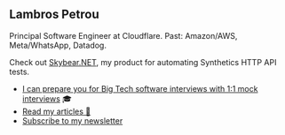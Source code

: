 ## Lambros Petrou

Principal Software Engineer at Cloudflare. Past: Amazon/AWS, Meta/WhatsApp, Datadog.

Check out [Skybear.NET](https://www.skybear.net/), my product for automating Synthetics HTTP API tests.

- [I can prepare you for Big Tech software interviews with 1:1 mock interviews](https://www.lambrospetrou.com/tech-interviews/?ref=github-profile) 🎓
- [Read my articles 📰](https://www.lambrospetrou.com/articles/?ref=github-profile)
- [Subscribe to my newsletter](https://www.lambrospetrou.com/newsletter/?ref=github-profile)
